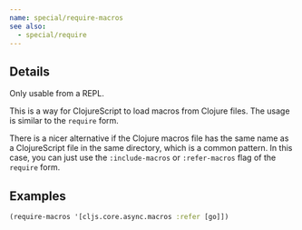 ```yaml
---
name: special/require-macros
see also:
  - special/require
---
```


## Details

Only usable from a REPL.

This is a way for ClojureScript to load macros from Clojure files.
The usage is similar to the `require` form.

There is a nicer alternative if the Clojure macros file has the same name as a
ClojureScript file in the same directory, which is a common pattern.  In this
case, you can just use the `:include-macros` or `:refer-macros` flag of the
`require` form.


## Examples

```clj
(require-macros '[cljs.core.async.macros :refer [go]])
```